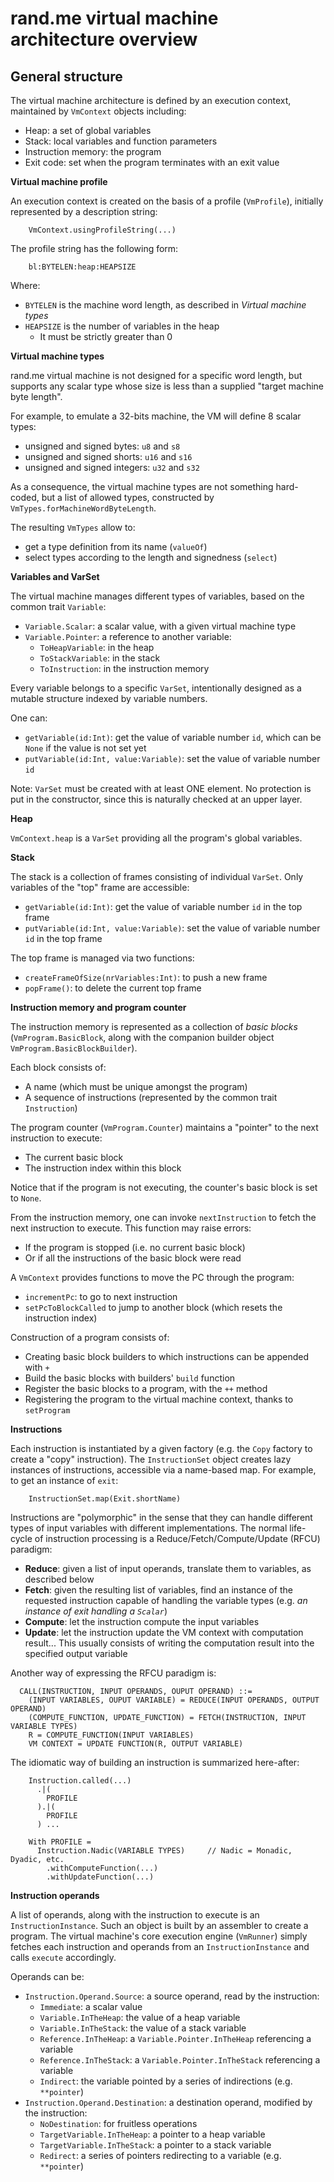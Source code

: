 rand.me virtual machine architecture overview
=============================================

General structure
-----------------
The virtual machine architecture is defined by an execution
context, maintained by `VmContext` objects including:
  * Heap: a set of global variables
  * Stack: local variables and function parameters
  * Instruction memory: the program
  * Exit code: set when the program terminates with an exit value

**Virtual machine profile**

An execution context is created on the basis of a profile (`VmProfile`), initially
represented by a description string:

```
    VmContext.usingProfileString(...)
```

The profile string has the following form:

```
    bl:BYTELEN:heap:HEAPSIZE
```

Where:
  * `BYTELEN` is the machine word length, as described in *Virtual machine types*
  * `HEAPSIZE` is the number of variables in the heap
    * It must be strictly greater than 0

**Virtual machine types**

rand.me virtual machine is not designed for a specific word length, but supports any
scalar type whose size is less than a supplied "target machine byte length".

For example, to emulate a 32-bits machine, the VM will define 8 scalar types:
  * unsigned and signed bytes: `u8` and `s8`
  * unsigned and signed shorts: `u16` and `s16`
  * unsigned and signed integers: `u32` and `s32`

As a consequence, the virtual machine types are not something hard-coded,
but a list of allowed types, constructed by `VmTypes.forMachineWordByteLength`.

The resulting `VmTypes` allow to:
  * get a type definition from its name (`valueOf`)
  * select types according to the length and signedness (`select`)

**Variables and VarSet**

The virtual machine manages different types of variables, based on the common trait `Variable`:
  * `Variable.Scalar`: a scalar value, with a given virtual machine type
  * `Variable.Pointer`: a reference to another variable:
    * `ToHeapVariable`: in the heap
    * `ToStackVariable`: in the stack
    * `ToInstruction`: in the instruction memory

Every variable belongs to a specific `VarSet`, intentionally designed as a mutable structure
indexed by variable numbers.

One can:
  * `getVariable(id:Int)`: get the value of variable number `id`, which
    can be `None` if the value is not set yet
  * `putVariable(id:Int, value:Variable)`: set the value of variable number `id`

Note: `VarSet` must be created with at least ONE element. No protection is put in the constructor,
since this is naturally checked at an upper layer.

**Heap**

`VmContext.heap` is a `VarSet` providing all the program's global variables.

**Stack**

The stack is a collection of frames consisting of individual `VarSet`. Only variables of the "top"
frame are accessible:
  * `getVariable(id:Int)`: get the value of variable number `id` in the top frame
  * `putVariable(id:Int, value:Variable)`: set the value of variable number `id` in the top frame

The top frame is managed via two functions:
  * `createFrameOfSize(nrVariables:Int)`: to push a new frame
  * `popFrame()`: to delete the current top frame

**Instruction memory and program counter**

The instruction memory is represented as a collection of *basic blocks* (`VmProgram.BasicBlock`,
along with the companion builder object `VmProgram.BasicBlockBuilder`).

Each block consists of:
  * A name (which must be unique amongst the program)
  * A sequence of instructions (represented by the common trait `Instruction`)

The program counter (`VmProgram.Counter`) maintains a "pointer" to the next instruction to execute:
  * The current basic block
  * The instruction index within this block

Notice that if the program is not executing, the counter's basic block is set to `None`.

From the instruction memory, one can invoke `nextInstruction` to fetch the next instruction to execute.
This function may raise errors:
  * If the program is stopped (i.e. no current basic block)
  * Or if all the instructions of the basic block were read

A `VmContext` provides functions to move the PC through the program:
  * `incrementPc`: to go to next instruction
  * `setPcToBlockCalled` to jump to another block (which resets the instruction index)

Construction of a program consists of:
  * Creating basic block builders to which instructions can be appended with `+`
  * Build the basic blocks with builders' `build` function
  * Register the basic blocks to a program, with the `++` method
  * Registering the program to the virtual machine context, thanks to `setProgram`

**Instructions**

Each instruction is instantiated by a given factory (e.g. the `Copy` factory to create a "copy" instruction).
The `InstructionSet` object creates lazy instances of instructions, accessible via a name-based map. For
example, to get an instance of `exit`:

```
    InstructionSet.map(Exit.shortName)
```

Instructions are "polymorphic" in the sense that they can handle different types of input variables with
different implementations. The normal life-cycle of instruction processing is a Reduce/Fetch/Compute/Update (RFCU)
paradigm:

  * **Reduce**: given a list of input operands, translate them to variables, as described below
  * **Fetch**: given the resulting list of variables, find an instance of the requested instruction capable of
    handling the variable types (e.g. *an instance of exit handling a `Scalar`*)
  * **Compute**: let the instruction compute the input variables
  * **Update**: let the instruction update the VM context with computation result... This usually consists of
    writing the computation result into the specified output variable

Another way of expressing the RFCU paradigm is:

```
  CALL(INSTRUCTION, INPUT OPERANDS, OUPUT OPERAND) ::=
    (INPUT VARIABLES, OUPUT VARIABLE) = REDUCE(INPUT OPERANDS, OUTPUT OPERAND)
    (COMPUTE_FUNCTION, UPDATE_FUNCTION) = FETCH(INSTRUCTION, INPUT VARIABLE TYPES)
    R = COMPUTE_FUNCTION(INPUT VARIABLES)
    VM CONTEXT = UPDATE FUNCTION(R, OUTPUT VARIABLE)
```

The idiomatic way of building an instruction is summarized here-after:

```
    Instruction.called(...)
      .|(
        PROFILE
      ).|(
        PROFILE
      ) ...
    
    With PROFILE =
      Instruction.Nadic(VARIABLE TYPES)     // Nadic = Monadic, Dyadic, etc.
        .withComputeFunction(...)
        .withUpdateFunction(...)
```

**Instruction operands**

A list of operands, along with the instruction to execute is an `InstructionInstance`. Such an
object is built by an assembler to create a program. The virtual machine's core execution engine
(`VmRunner`) simply fetches each instruction and operands from an `InstructionInstance` and calls
`execute` accordingly.

Operands can be:
  * `Instruction.Operand.Source`: a source operand, read by the instruction:
    * `Immediate`: a scalar value
    * `Variable.InTheHeap`: the value of a heap variable
    * `Variable.InTheStack`: the value of a stack variable
    * `Reference.InTheHeap`: a `Variable.Pointer.InTheHeap` referencing a variable
    * `Reference.InTheStack`: a `Variable.Pointer.InTheStack` referencing a variable
    * `Indirect`: the variable pointed by a series of indirections (e.g. `**pointer`)
  * `Instruction.Operand.Destination`: a destination operand, modified by the instruction:
    * `NoDestination`: for fruitless operations
    * `TargetVariable.InTheHeap`: a pointer to a heap variable
    * `TargetVariable.InTheStack`: a pointer to a stack variable
    * `Redirect`: a series of pointers redirecting to a variable (e.g. `**pointer`)

